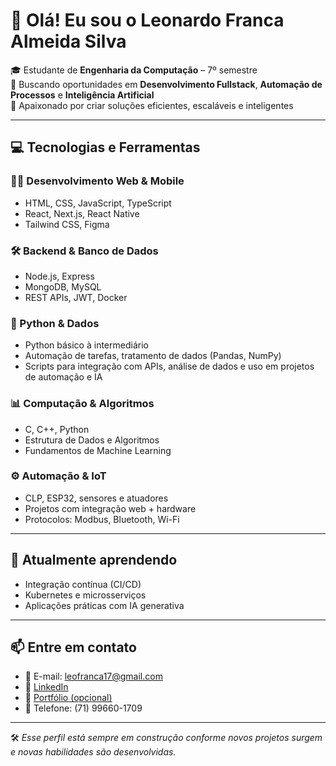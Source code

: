 # 👋 Olá! Eu sou o Leonardo Franca Almeida Silva

🎓 Estudante de **Engenharia da Computação** – 7º semestre  
💼 Buscando oportunidades em **Desenvolvimento Fullstack**, **Automação de Processos** e **Inteligência Artificial**  
🚀 Apaixonado por criar soluções eficientes, escaláveis e inteligentes

---

## 💻 Tecnologias e Ferramentas

### 🧑‍💻 Desenvolvimento Web & Mobile
- HTML, CSS, JavaScript, TypeScript  
- React, Next.js, React Native  
- Tailwind CSS, Figma

### 🛠️ Backend & Banco de Dados
- Node.js, Express  
- MongoDB, MySQL  
- REST APIs, JWT, Docker

### 🐍 Python & Dados
- Python básico à intermediário  
- Automação de tarefas, tratamento de dados (Pandas, NumPy)  
- Scripts para integração com APIs, análise de dados e uso em projetos de automação e IA

### 📊 Computação & Algoritmos
- C, C++, Python  
- Estrutura de Dados e Algoritmos  
- Fundamentos de Machine Learning

### ⚙️ Automação & IoT
- CLP, ESP32, sensores e atuadores  
- Projetos com integração web + hardware  
- Protocolos: Modbus, Bluetooth, Wi-Fi

---

## 🌱 Atualmente aprendendo
- Integração contínua (CI/CD)  
- Kubernetes e microsserviços  
- Aplicações práticas com IA generativa

---

## 📫 Entre em contato

- 📧 E-mail: leofranca17@gmail.com  
- 💼 [LinkedIn](https://www.linkedin.com/in/leonardo-franca-almeida-silva-597b90149/)  
- 🧠 [Portfólio (opcional)](https://leonardo-franca.vercel.app/)
- 📱 Telefone: (71) 99660-1709 

---

🛠️ *Esse perfil está sempre em construção conforme novos projetos surgem e novas habilidades são desenvolvidas.*


